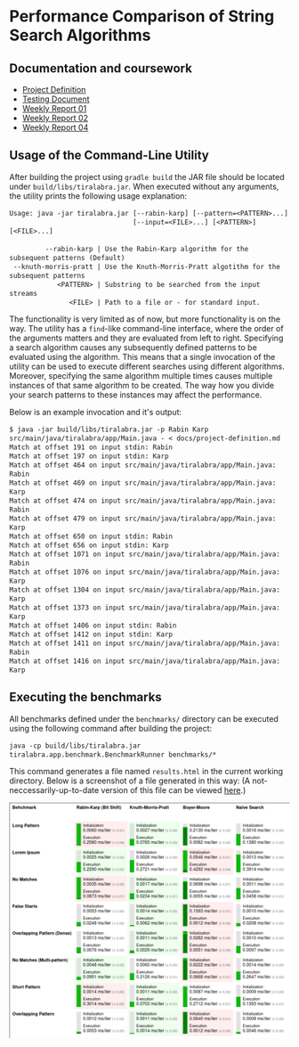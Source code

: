 # Performance Comparison of String Search Algorithms

## Documentation and coursework

 - [Project Definition](docs/project-definition.md)
 - [Testing Document](docs/testing.md)
 - [Weekly Report 01](docs/weekly-report-01.md)
 - [Weekly Report 02](docs/weekly-report-02.md)
 - [Weekly Report 04](docs/weekly-report-04.md)

## Usage of the Command-Line Utility

After building the project using `gradle build` the JAR file should be located under `build/libs/tiralabra.jar`.
When executed without any arguments, the utility prints the following usage explanation:

```
Usage: java -jar tiralabra.jar [--rabin-karp] [--pattern=<PATTERN>...]
                               [--input=<FILE>...] [<PATTERN>] [<FILE>...]

         --rabin-karp | Use the Rabin-Karp algorithm for the subsequent patterns (Default)
 --knuth-morris-pratt | Use the Knuth-Morris-Pratt algotithm for the subsequent patterns
            <PATTERN> | Substring to be searched from the input streams
               <FILE> | Path to a file or - for standard input.
```

The functionality is very limited as of now, but more functionality is on the way.
The utility has a `find`-like command-line interface, where the order of the arguments matters
and they are evaluated from left to right. Specifying a search algorithm causes any subsequently
defined patterns to be evaluated using the algorithm. This means that a single invocation of the
utility can be used to execute different searches using different algorithms. Moreover, specifying
the same algorithm multiple times causes multiple instances of that same algorithm to be created.
The way how you divide your search patterns to these instances may affect the performance.

Below is an example invocation and it's output:

```
$ java -jar build/libs/tiralabra.jar -p Rabin Karp src/main/java/tiralabra/app/Main.java - < docs/project-definition.md
Match at offset 191 on input stdin: Rabin
Match at offset 197 on input stdin: Karp
Match at offset 464 on input src/main/java/tiralabra/app/Main.java: Rabin
Match at offset 469 on input src/main/java/tiralabra/app/Main.java: Karp
Match at offset 474 on input src/main/java/tiralabra/app/Main.java: Rabin
Match at offset 479 on input src/main/java/tiralabra/app/Main.java: Karp
Match at offset 650 on input stdin: Rabin
Match at offset 656 on input stdin: Karp
Match at offset 1071 on input src/main/java/tiralabra/app/Main.java: Rabin
Match at offset 1076 on input src/main/java/tiralabra/app/Main.java: Karp
Match at offset 1304 on input src/main/java/tiralabra/app/Main.java: Karp
Match at offset 1373 on input src/main/java/tiralabra/app/Main.java: Karp
Match at offset 1406 on input stdin: Rabin
Match at offset 1412 on input stdin: Karp
Match at offset 1411 on input src/main/java/tiralabra/app/Main.java: Rabin
Match at offset 1416 on input src/main/java/tiralabra/app/Main.java: Karp
```

## Executing the benchmarks

All benchmarks defined under the `benchmarks/` directory can be executed using the
following command after building the project:

```
java -cp build/libs/tiralabra.jar tiralabra.app.benchmark.BenchmarkRunner benchmarks/*
```
This command generates a file named `results.html` in the current working directory.
Below is a screenshot of a file generated in this way: (A not-neccessarily-up-to-date version of this file can be viewed [here](https://karhusaari.me/tiralabra.html).)

![](./benchmarks.png)
